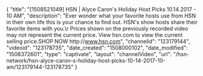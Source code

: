{
    "title": "[1508521049] HSN | Alyce Caron's Holiday Host Picks 10.14.2017 - 10 AM",
    "description": "Ever wonder what your favorite hosts use from HSN in their own life this is your chance to find out. HSN's show hosts share their favorite items with you.\r Prices shown on the previously recorded video may not represent the current price.  View hsn.com to view the current selling price.SHOP NOW http:\/\/www.hsn.com",
    "channelid": "123179144",
    "videoid": "123178735",
    "date_created": "1508000102",
    "date_modified": "1508372601",
    "type": "captivate",
    "layout": "channelVideo",
    "url": "\/hsn-network\/hsn-alyce-caron-s-holiday-host-picks-10-14-2017-10-am\/123179144-123178735"
}